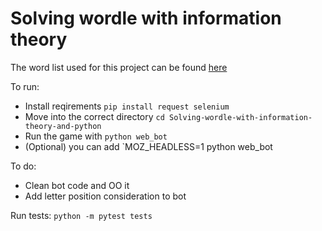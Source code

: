 # Solving wordle with information theory

The word list used for this project can be found [here](https://raw.githubusercontent.com/tabatkins/wordle-list/main/words)

To run:
* Install reqirements `pip install request selenium`
* Move into the correct directory `cd Solving-wordle-with-information-theory-and-python`
* Run the game with `python web_bot`
* (Optional) you can add `MOZ_HEADLESS=1 python web_bot

To do:

* Clean bot code and OO it
* Add letter position consideration to bot

Run tests:
`python -m pytest tests`
